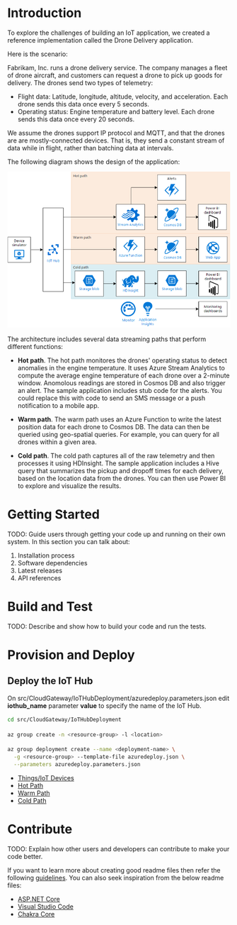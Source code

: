 # Introduction 

To explore the challenges of building an IoT application, we created a reference implementation called the Drone Delivery application. 

Here is the scenario:

Fabrikam, Inc. runs a drone delivery service. The company manages a fleet of drone aircraft, and customers can request a drone to pick up goods for delivery. The drones send two types of telemetry:

- Flight data: Latitude, longitude, altitude, velocity, and acceleration. Each drone sends this data once every 5 seconds.
- Operating status: Engine temperature and battery level. Each drone sends this data once every 20 seconds.

We assume the drones support IP protocol and MQTT, and that the drones are are mostly-connected devices. That is, they send a constant stream of data while in flight, rather than batching data at intervals.

The following diagram shows the design of the application:

![Diagram of the architecture](./architecture.png)

The architecture includes several data streaming paths that perform different functions:

- **Hot path**. The hot path monitores the drones' operating status to detect anomalies in the engine temperature. It uses Azure Stream Analytics to compute the average engine temperature of each drone over a 2-minute window. Anomolous readings are stored in Cosmos DB and also trigger an alert. The sample application includes stub code for the alerts. You could replace this with code to send an SMS message or a push notification to a mobile app.

- **Warm path**. The warm path uses an Azure Function to write the latest position data for each drone to Cosmos DB. The data can then be queried using geo-spatial queries. For example, you can query for all drones within a given area.

- **Cold path**. The cold path captures all of the raw telemetry and then processes it using HDInsight. The sample application includes a Hive query that summarizes the pickup and dropoff times for each delivery, based on the location data from the drones. You can then use Power BI to explore and visualize the results.

# Getting Started
TODO: Guide users through getting your code up and running on their own system. In this section you can talk about:
1.    Installation process
2.    Software dependencies
3.    Latest releases
4.    API references

# Build and Test
TODO: Describe and show how to build your code and run the tests. 

# Provision and Deploy

## Deploy the IoT Hub

On src/CloudGateway/IoTHubDeployment/azuredeploy.parameters.json edit **iothub_name** parameter **value** to specify the name of the IoT Hub.

```bash
cd src/CloudGateway/IoTHubDeployment

az group create -n <resource-group> -l <location>

az group deployment create --name <deployment-name> \
  -g <resource-group> --template-file azuredeploy.json \
  --parameters azuredeploy.parameters.json
```

- [Things/IoT Devices](src/Things/IoTDevices/readme.md)
- [Hot Path](src/HotPath/readme.md)
- [Warm Path](src/WarmPath/readme.md)
- [Cold Path](src/ColdPath/readme.md)

# Contribute
TODO: Explain how other users and developers can contribute to make your code better. 

If you want to learn more about creating good readme files then refer the following [guidelines](https://www.visualstudio.com/en-us/docs/git/create-a-readme). You can also seek inspiration from the below readme files:
- [ASP.NET Core](https://github.com/aspnet/Home)
- [Visual Studio Code](https://github.com/Microsoft/vscode)
- [Chakra Core](https://github.com/Microsoft/ChakraCore)